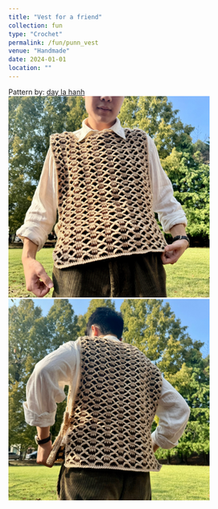 ```yaml
---
title: "Vest for a friend"
collection: fun
type: "Crochet"
permalink: /fun/punn_vest
venue: "Handmade"
date: 2024-01-01
location: ""
---
```

<p>
</p>

Pattern by: [day la hanh](https://www.youtube.com/watch?v=bfsy-9F9ifU)
<br>
<img src="images/punn_vest1.jpg" alt="Vest, front" width="400" >
<img src="images/punn_vest2.jpg" alt="Vest, back" width="400" >
